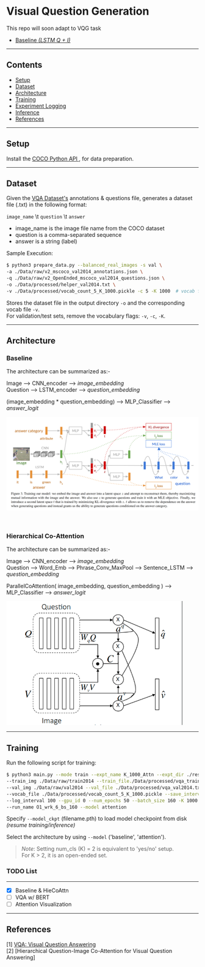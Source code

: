 # Visual Question Generation
This repo will soon adapt to VQG task 
- [Baseline <i>(LSTM Q + I)</i>](#references)



---
## Contents


- [Setup](#setup)
- [Dataset](#dataset)
- [Architecture](#architecture)
- [Training](#training)
- [Experiment Logging](#experiment-logging)
- [Inference](#inference)
- [References](#references)

---

## Setup

Install the <a href="https://github.com/cocodataset/cocoapi"> COCO Python API </a>, for data preparation. 

---

## Dataset

Given the <a href="https://visualqa.org/download.html">VQA Dataset's</a> 
annotations & questions file, generates a dataset file (.txt) in the following format:

`image_name` \t `question` \t `answer`

- image_name is the image file name from the COCO dataset <br>
- question is a comma-separated sequence <br>
- answer is a string (label) <br>

Sample Execution:

```bash
$ python3 prepare_data.py --balanced_real_images -s val \
-a ./Data/raw/v2_mscoco_val2014_annotations.json \
-q ./Data/raw/v2_OpenEnded_mscoco_val2014_questions.json \
-o ./Data/processed/helper_val2014.txt \
-v ./Data/processed/vocab_count_5_K_1000.pickle -c 5 -K 1000  # vocab flags (for training set)
```

Stores the dataset file in the output directory `-o` and the corresponding vocab file `-v`. <br>
For validation/test sets, remove the vocabulary flags: `-v`, `-c`, `-K`.


---
## Architecture


### Baseline


The architecture can be summarized as:-

Image --> CNN_encoder --> <i>image_embedding</i> <br>
Question --> LSTM_encoder --> <i>question_embedding</i> <br>

(image_embedding * question_embedding) --> MLP_Classifier --> <i>answer_logit</i>

![Baseline](assets/imvqg_architecture.png?raw=true "Baseline Architecture")

<br>



### Hierarchical Co-Attention

The architecture can be summarized as:-

Image --> CNN_encoder --> <i>image_embedding</i> <br>
Question --> Word_Emb --> Phrase_Conv_MaxPool --> Sentence_LSTM --> <i>question_embedding</i> <br>

ParallelCoAttention( image_embedding, question_embedding ) --> MLP_Classifier --> <i>answer_logit</i>

![Parallel](assets/parallel_attn.png?raw=true "HieCoAttn Architecture")


---

## Training

Run the following script for training:

```bash
$ python3 main.py --mode train --expt_name K_1000_Attn --expt_dir ./results_log \
--train_img ./Data/raw/train2014 --train_file./Data/processed/vqa_train2014.txt \
--val_img ./Data/raw/val2014 --val_file ./Data/processed/vqa_val2014.txt\
--vocab_file ./Data/processed/vocab_count_5_K_1000.pickle --save_interval 1000 \
--log_interval 100 --gpu_id 0 --num_epochs 50 --batch_size 160 -K 1000 -lr 1e-4 --opt_lvl 1 --num_workers 6 \
--run_name O1_wrk_6_bs_160 --model attention

```
Specify `--model_ckpt` (filename.pth) to load model checkpoint from disk <i>(resume training/inference)</i> <br>

Select the architecture by using `--model` ('baseline', 'attention'). <br>

> *Note*: Setting num_cls (K) = 2 is equivalent to 'yes/no' setup. <br>
          For K > 2, it is an open-ended set.





### TODO List


---


- [x] Baseline & HieCoAttn
- [ ] VQA w/ BERT
- [ ] Attention Visualization

---

## References
[1]  [VQA: Visual Question Answering](https://arxiv.org/pdf/1505.00468) <br>
[2]  [Hierarchical Question-Image Co-Attention for Visual Question Answering]
